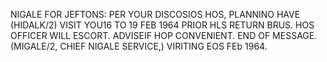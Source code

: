 NIGALE FOR JEFTONS: PER YOUR DISCOSIOS HOS, PLANNINO HAVE (HIDALK/2) VISIT YOU16 TO 19 FEB 1964 PRIOR HLS RETURN BRUS. HOS OFFICER WILL ESCORT. ADVISEIF HOP CONVENIENT. END OF MESSAGE. (MIGALE/2, CHIEF NIGALE SERVICE,) VIRITING EOS FEb 1964.